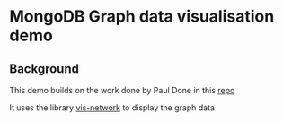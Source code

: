 # MongoDB Graph data visualisation demo

## Background

This demo builds on the work done by Paul Done in this [repo](https://github.com/pkdone/GraphPersonsAndPlaces)

It uses the library [vis-network](https://github.com/visjs/vis-network) to display the graph data
